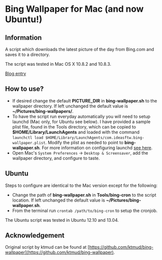Bing Wallpaper for Mac (and now Ubuntu!)
========================================

Information
-----------
A script which downloads the latest picture of the day from Bing.com and saves it to a directory.

The script was tested in Mac OS X 10.8.2 and 10.8.3.

[Blog entry](http://blog.ideasftw.com/bing-desktop-for-mac)

How to use?
-----------
* If desired change the default **PICTURE_DIR** in **bing-wallpaper.sh** to the wallpaper directory. If left unchanged the default value is **~/Pictures/bing-wallpapers/**.
* To have the script run everyday automatically you will need to setup launchd (Mac only, for Ubuntu see below). I have provided a sample plist file, found in the Tools directory, which can be copied to **$HOME/Library/LaunchAgents** and loaded with the command `launchctl load $HOME/Library/LaunchAgents/com.ideasftw.bing-wallpaper.plist`. Modify the plist as needed to point to **bing-wallpaper.sh**. For more information on configuring launchd [see here](http://blog.ideasftw.com/introduction-to-launchd).
* Open Mac's `System Preferences` -> `Desktop & Screensaver`, add the wallpaper directory, and configure to taste.

Ubuntu
------
Steps to configure are identical to the Mac version except for the following:

* Change the path of **bing-wallpaper.sh** in **Tools/bing-cron** to the script location. If left unchanged the default value is **~/Pictures/bing-wallpaper.sh**.
* From the terminal run `crontab /path/to/bing-cron` to setup the cronjob.

The Ubuntu script was tested in Ubuntu 12.10 and 13.04.

Acknowledgement
---------------
Original script by ktmud can be found at [https://github.com/ktmud/bing-wallpaper](https://github.com/ktmud/bing-wallpaper).
